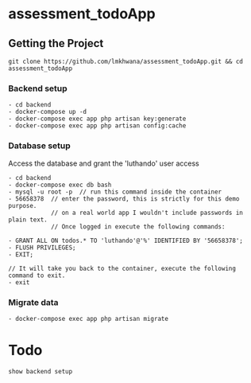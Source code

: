 # assessment_todoApp

## Getting the Project
```
git clone https://github.com/lmkhwana/assessment_todoApp.git && cd assessment_todoApp
```

### Backend setup
```
- cd backend
- docker-compose up -d
- docker-compose exec app php artisan key:generate
- docker-compose exec app php artisan config:cache
```

### Database setup
Access the database and grant the 'luthando' user access
```
- cd backend
- docker-compose exec db bash
- mysql -u root -p  // run this command inside the container
- 56658378  // enter the password, this is strictly for this demo purpose.
            // on a real world app I wouldn't include passwords in plain text.
            // Once logged in execute the following commands:
            
- GRANT ALL ON todos.* TO 'luthando'@'%' IDENTIFIED BY '56658378';
- FLUSH PRIVILEGES;
- EXIT;

// It will take you back to the container, execute the following command to exit.
- exit

```

### Migrate data
```
- docker-compose exec app php artisan migrate
```

# Todo
```show backend setup```

